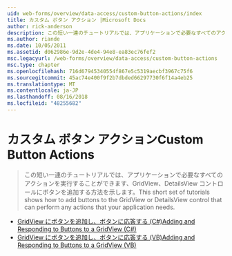 ```yaml
---
uid: web-forms/overview/data-access/custom-button-actions/index
title: カスタム ボタン アクション |Microsoft Docs
author: rick-anderson
description: この短い一連のチュートリアルでは、アプリケーションで必要なすべてのアクションを実行することができます、GridView、DetailsView コントロールにボタンを追加する方法を示します。
ms.author: riande
ms.date: 10/05/2011
ms.assetid: d062986e-9d2e-4de4-94e8-ea83ec76fef2
msc.legacyurl: /web-forms/overview/data-access/custom-button-actions
msc.type: chapter
ms.openlocfilehash: 716d67945340554f867e5c5319aecbf3967c75f6
ms.sourcegitcommit: 45ac74e400f9f2b7dbded66297730f6f14a4eb25
ms.translationtype: MT
ms.contentlocale: ja-JP
ms.lasthandoff: 08/16/2018
ms.locfileid: "48255682"
---
```

<a name="custom-button-actions"></a><span data-ttu-id="85969-103">カスタム ボタン アクション</span><span class="sxs-lookup"><span data-stu-id="85969-103">Custom Button Actions</span></span>
====================
> <span data-ttu-id="85969-104">この短い一連のチュートリアルでは、アプリケーションで必要なすべてのアクションを実行することができます、GridView、DetailsView コントロールにボタンを追加する方法を示します。</span><span class="sxs-lookup"><span data-stu-id="85969-104">This short set of tutorials shows how to add buttons to the GridView or DetailsView control that can perform any actions that your application needs.</span></span>


- [<span data-ttu-id="85969-105">GridView にボタンを追加し、ボタンに応答する (C#)</span><span class="sxs-lookup"><span data-stu-id="85969-105">Adding and Responding to Buttons to a GridView (C#)</span></span>](adding-and-responding-to-buttons-to-a-gridview-cs.md)
- [<span data-ttu-id="85969-106">GridView にボタンを追加し、ボタンに応答する (VB)</span><span class="sxs-lookup"><span data-stu-id="85969-106">Adding and Responding to Buttons to a GridView (VB)</span></span>](adding-and-responding-to-buttons-to-a-gridview-vb.md)
